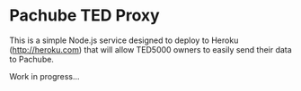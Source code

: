 Pachube TED Proxy
=================

This is a simple Node.js service designed to deploy to Heroku (http://heroku.com) that will allow TED5000 owners to easily send their data to Pachube.

Work in progress...